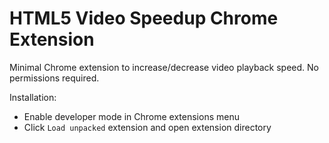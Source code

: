 # HTML5 Video Speedup Chrome Extension

Minimal Chrome extension to increase/decrease video playback speed. No permissions required.

Installation:
 * Enable developer mode in Chrome extensions menu
 * Click `Load unpacked` extension and open extension directory


